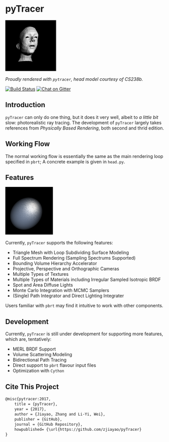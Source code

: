# pyTracer
![Head Model](examples/head.png)

*Proudly rendered with `pytracer`, head model courtesy of CS238b.*

[![Build Status](https://travis-ci.com/zjiayao/pyTracer.svg?token=9cK4Kmeqpdioyfb1EXxS&branch=stable)](https://travis-ci.com/zjiayao/pyTracer)
[![Chat on Gitter](https://badges.gitter.im/zjiayao/pyTracer.svg)](https://gitter.im/zjiayao/pyTracer/)

## Introduction

`pyTracer` can only do one thing, but it does it very well, albeit to
*a little bit* slow: photorealistic ray tracing.
The development of `pyTracer` largely takes references from *Physically Based Rendering*,
both second and thrid edition.

## Working Flow

The normal working flow is essentially the same
as the main rendering loop specified in `pbrt`;
A concrete example is given in `head.py`.

## Features

![Matte Example](examples/matte.png)

Currently, `pyTracer` supports the following
features:

- Triangle Mesh with Loop Subdividing Surface Modeling
- Full Spectrum Rendering (Sampling Spectrums Supported)
- Bounding Volume Hierarchy Accelerator
- Projective, Perspective and Orthographic Cameras
- Multiple Types of Textures
- Multiple Types of Materials including Irregular Sampled Isotropic BRDF
- Spot and Area Diffuse Lights
- Monte Carlo Integration with MCMC Samplers
- (Single) Path Integrator and Direct Lighting Integrater

Users familiar with `pbrt` may find it intuitive to work with other components.

## Development

Currently, `pyTracer` is still under development for supporting more features,
which are, tentatively:

- MERL BRDF Support
- Volume Scattering Modeling
- Bidirectional Path Tracing
- Direct support to `pbrt` flavour input files
- Optimization with `Cython`

## Cite This Project

    @misc{pytracer:2017,
		title = {pyTracer},
		year = {2017},
		author = {Jiayao, Zhang and Li-Yi, Wei},
		publisher = {GitHub},
		journal = {GitHub Repository},
		howpublished= {\url{https://github.com/zjiayao/pyTracer}
    }
